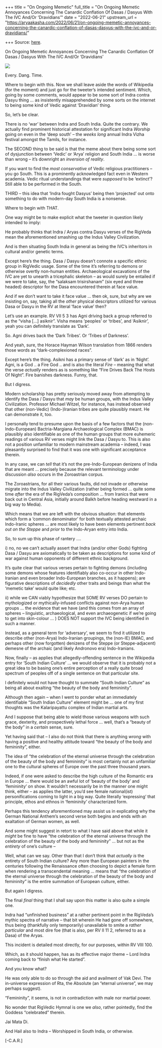 +++
title = "On Ongoing Memetic"
full_title = "On Ongoing Memetic Annoyances Concerning The Canardic Conflation Of Dasas / Dasyus With The IVC And/Or ‘Dravidians’"
date = "2022-06-21"
upstream_url = "https://aryaakasha.com/2022/06/21/on-ongoing-memetic-annoyances-concerning-the-canardic-conflation-of-dasas-dasyus-with-the-ivc-and-or-dravidians/"

+++
Source: [here](https://aryaakasha.com/2022/06/21/on-ongoing-memetic-annoyances-concerning-the-canardic-conflation-of-dasas-dasyus-with-the-ivc-and-or-dravidians/).

On Ongoing Memetic Annoyances Concerning The Canardic Conflation Of Dasas / Dasyus With The IVC And/Or ‘Dravidians’

![](https://aryaakasha.files.wordpress.com/2022/06/twitter-south-india-culture-what.png?w=999)

  

Every. Dang. Time.

Where to begin with this. Now we shall leave aside the words of Wikipedia (for the moment) and just go for the tweeter’s intended sentiment. Which, going by some comments, would appear to be some sort of Indra contra Dasyu thing … as insistently misapprehended by some sorts on the internet to being some kind of Vedic against ‘Dravidian’ thing.

So, let’s be clear.

There is no ‘war’ between Indra and South India. Quite the contrary. We actually find prominent historical attestation for significant Indra *Worship* going on even in the ‘deep south’ – the *weeks long* annual Indra Vizha festival amongst the Tamils, for instance.

The SECOND thing to be said is that the meme about there being some sort of dysjunction between ‘Vedic’ or ‘Arya’ religion and South India … is worse than wrong – it’s downright an *inversion of reality*.

If you want to find the *most conservative* of Vedic religious practitioners – you go South. This is a prominently acknowledged fact even in Western academia. Vedic ritual understandings that were *supposed* to be ‘extinct’? Still able to be performed in the South.

THIRD – this idea that ‘Indra fought Dasyus’ being then ‘projected’ out onto something to do with modern-day South India is a nonsense.

Where to begin with THAT.

One way might be to make explicit what the tweeter in question likely intended to imply:

He probably thinks that Indra / Aryas contra Dasyu verses of the RigVeda mean the aforementioned smashing up the Indus Valley Civilization.

And is then situating South India in general as being the IVC’s inheritors in cultural and/or genetic terms.

Except here’s the thing. Dasa / Dasyu doesn’t connote a specific ethnic group in RigVedic usage. Some of the time it’s referring to demons or otherwise overtly non-human entities. Archaeological excavations of the IVC are yet to unearth a tricephalic skeleton – as would surely be entailed if we were to take, say, the “salaksam trisirshanam” (six eyed and three headed) descriptor for the Dasa encountered therein at face value.

And if we don’t want to take it face value … then ok, sure, but why are we insisting on, say, taking all the *other* physical descriptors utilized for various Dasa or Dasyu in the RV at literal ‘face value’ then?

Let’s use an example. RV VII 5 3 has Agni driving back a group referred to as the “visha \[…\] asiknir”. Visha means ‘peoples’ or ‘tribes’, and ‘Asiknir’, yeah you can definitely translate as ‘Dark’.

So. Agni drives back the ‘Dark Tribes’. Or ‘Tribes of Darkness’.

And yeah, sure, the Horace Hayman Wilson translation from 1866 renders those words as “dark-complexioned races”.

Except here’s the thing. Asikni has a primary sense of ‘dark’ as in ‘Night’. Agni, is a God .. a Fire God .. and is also the literal *Fire* – meaning that what the verse *actually* renders as is something like “Fire Drives Back The Hosts Of Night”. Fire banishes darkness. Funny, that.

But I digress.

Modern scholarship has pretty seriously moved away from attempting to identify the Dasa / Dasyu that *may* be human groups, with the Indus Valley Civilization. Professor Michael Witzel, for instance, has instead observed that other (non-Vedic) (Indo-)Iranian tribes are quite plausibly meant. He can demonstrate it, too.

I personally tend to presume upon the basis of a few factors that the (non-Indo-European) Bactria-Margiana Archaeological Complex (BMAC) is plausibly also identifiable as one of the human groups that more euhemeric readings of various RV verses might link the Dasa / Dasyu to. This is also not a position unfamiliar to modern mainstream academia – indeed, I was pleasantly surprised to find that it was one with significant acceptance therein.

In any case, we can *tell* that it’s not the pre-Indo-European denizens of India that are meant … precisely because the relevant terminology under discussion *also* occurs in the Zoroastrian corpus.

The Zoroastrians, for all their various faults, did not invade or otherwise migrate into the Indus Valley Civilization (rather being formed … quite some time *after* the era of the RigVeda’s composition … from Iranics that were back out in Central Asia, initially around Balkh before heading westward in a big way to Media).

Which means that we are left with the obvious situation: that elements which form a ‘common denominator’ for both textually attested archaic Indo-Iranic spheres … are most likely to have been elements pertinent *back out on the Steppe* and *prior* to the Indo-Aryan entry into India.

So, to sum up this phase of rantery ….

i\) no, no we can’t actually assert that Indra (and/or other Gods) fighting Dasa / Dasyu are axiomatically to be taken as descriptions for some kind of war against human opponents of different ethnic background.

It’s quite clear that various verses pertain to fighting demons (including some demons whose features identifiably also co-occur in other Indo-Iranian and even broader Indo-European branches, as it happens); are figurative descriptions of *decidedly* other traits and beings than what the ‘memetic take’ would quite like; etc.

ii\) while we CAN viably hypothesize that SOME RV verses DO pertain to mythologized or mythically-infused conflicts against non-Arya human groups … the evidence that we have (and this comes from an array of spheres – linguistic, archaeological, and even archaeogenetic if we’re going to get into skin-colour … ) DOES NOT support the IVC being identified in such a manner.

Instead, as a general term for ‘adversary’, we seem to find it utilized to describe other (non-Arya) Indo-Iranian groupings, the (non-IE) BMAC, and perhaps other (now forgotten) denizens of the Steppe (or Steppe-adjacent) demesne of the archaic (and likely Andronovo era) Indo-Iranians.

Now, finally – as applies that allegedly-offending sentence in the Wikipedia entry for ‘South Indian Culture’ … we would observe that it is probably not a great idea to be basing one’s entire perception of a really quite broad spectrum of peoples off of a single sentence on that particular site.

I definitely would not have thought to summate “South Indian Culture” as being all about exalting “the beauty of the body and femininity”.

Although then again – when I went to ponder what an immediately identifiable “South Indian Culture” element might be … one of my first thoughts was the Kalaripayattu complex of Indian martial arts.

And I suppose that being able to wield those various weapons with such grace, dexterity, and prospectively lethal force … well, that’s a “beauty of the body” in a *certain* sense, sure.

Yet having said that – I also do not think that there is anything *wrong* with having a positive and healthy attitude toward “the beauty of the body and femininity”, either.

The idea of “the celebration of the eternal universe through the celebration of the beauty of the body and femininity” is most certainly not an unfamiliar one to the cultural spheres of Europe over the past three thousand years.

Indeed, if one were asked to describe the high culture of the Romantic era in Europe … there would be an awful lot of ‘beauty of the body’ and ‘femininity’ on show. It wouldn’t necessarily be in the manner one might think, either – as applies the latter, you’d see female national(ist) personifications coming to light in a big way. Quite literally ‘expressing’ that principle, ethos and ethnos in ‘femininity’ characterized form.

Perhaps this tendency aforementioned may assist us in explicating why the German National Anthem’s second verse both begins and ends with an exaltation of German women, as well.

And some might suggest in retort to what I have said above that while it *might* be fine to have “the celebration of the eternal universe through the celebration of the beauty of the body and femininity” … but not as the *entirety* of one’s culture –

Well, what can we say. Other than that I don’t think that *actually is* the entirety of South Indian culture? Any more than European painters in the centuries following the Renaissance often choosing to depict a female form when rendering a transcendental meaning … means that “the celebration of the eternal universe through the celebration of the beauty of the body and femininity” is the entire summation of European culture, either.

But again I digress.

The final *final* thing that I shall say upon this matter is also quite a simple one.

Indra had “unfinished business” at a rather pertinent point in the RigVeda’s mythic spectra of narrative – that bit wherein He had gone off somewhere, thus being (thankfully only temporarily) unavailable to smite a *rather particular* and most dire foe (that is also, per RV II 11 2, referred to as a Dasa) of the Aryas.

This incident is detailed most directly, for our purposes, within RV VIII 100.

Which, as it should happen, has as its effective major theme – Lord Indra coming back to “finish what He started”.

And you know what?

He was only able to do so through the aid and availment of Vak Devi. The in-universe expression of Rta, the Absolute (an “eternal universe”, we may perhaps suggest).

“Femininity”, it seems, is not in contradiction with male nor martial power.

No wonder that RigVedic Hymnal is one we *also*, rather pointedly, find the Goddess “celebrated” therein.

Jai Mata Di.

And Hail also to Indra – Worshipped in South India, or otherwise.

\[-C.A.R.\]
